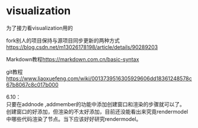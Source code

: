 # visualization
为了接力看visualization用的

fork别人的项目保持与源项目同步更新的两种方式<https://blog.csdn.net/m13026178198/article/details/90289203>

Markdown教程<https://markdown.com.cn/basic-syntax>

git教程<https://www.liaoxuefeng.com/wiki/0013739516305929606dd18361248578c67b8067c8c017b000>

6.10：  
只要在addnode ,addmember的功能中添加创建窗口和渲染的步骤就可以了。  
创建窗口的好添加，但渲染的不太好添加，目前还没能看出来究竟rendermodel中哪些代码渲染了节点。当下应该好好研究rendermodel。  

